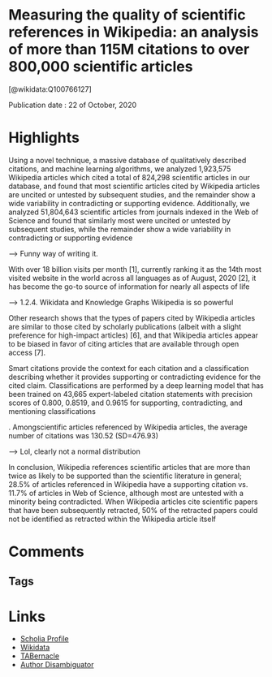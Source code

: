 
Measuring the quality of scientific references in Wikipedia: an analysis of more than 115M citations to over 800,000 scientific articles
========================================================================================================================================
  
  [@wikidata:Q100766127]  
  
Publication date : 22 of October, 2020  

# Highlights

Using a novel technique, a massive database
of qualitatively described citations, and machine learning algorithms, we analyzed 1,923,575
Wikipedia articles which cited a total of 824,298 scientific articles in our database, and found
that most scientific articles cited by Wikipedia articles are uncited or untested by subsequent
studies, and the remainder show a wide variability in contradicting or supporting evidence.
Additionally, we analyzed 51,804,643 scientific articles from journals indexed in the Web of
Science and found that similarly most were uncited or untested by subsequent studies, while
the remainder show a wide variability in contradicting or supporting evidence

--> Funny way of writing it.

With over
18 billion visits per month [1], currently ranking it as the 14th most visited website in the
world across all languages as of August, 2020 [2], it has become the go-to source of
information for nearly all aspects of life

--> 1.2.4. Wikidata and Knowledge Graphs Wikipedia is so powerful


 Other research shows that the
types of papers cited by Wikipedia articles are similar to those cited by scholarly publications
(albeit with a slight preference for high-impact articles) [6], and that Wikipedia articles appear
to be biased in favor of citing articles that are available through open access [7]. 

Smart citations provide the context for each citation
and a classification describing whether it provides supporting or contradicting evidence for
the cited claim. Classifications are performed by a deep learning model that has been
trained on 43,665 expert-labeled citation statements with precision scores of 0.800, 0.8519,
and 0.9615 for supporting, contradicting, and mentioning classifications

. Amongscientific articles referenced by Wikipedia articles, the average number of citations was
130.52 (SD=476.93)

--> Lol, clearly not a normal distribution


In conclusion, Wikipedia references scientific articles that are more than twice as likely to be
supported than the scientific literature in general; 28.5% of articles referenced in Wikipedia
have a supporting citation vs. 11.7% of articles in Web of Science, although most are
untested with a minority being contradicted. When Wikipedia articles cite scientific papers
that have been subsequently retracted, 50% of the retracted papers could not be identified
as retracted within the Wikipedia article itself

# Comments

## Tags

# Links
  
 * [Scholia Profile](https://scholia.toolforge.org/work/Q100766127)  
 * [Wikidata](https://www.wikidata.org/wiki/Q100766127)  
 * [TABernacle](https://tabernacle.toolforge.org/?#/tab/manual/Q100766127/P921%3BP4510)  
 * [Author Disambiguator](https://author-disambiguator.toolforge.org/work_item_oauth.php?id=Q100766127&batch_id=&match=1&author_list_id=&doit=Get+author+links+for+workhttps://tabernacle.toolforge.org/?#/tab/manual/Q100766127/P921%3BP4510)  
